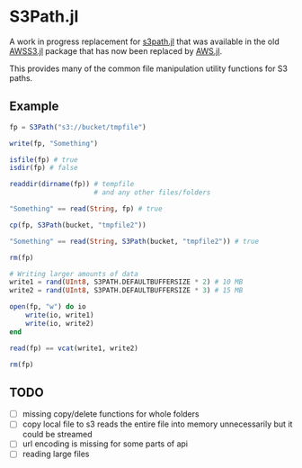 # S3Path.jl

A work in progress replacement for
[s3path.jl](https://github.com/JuliaCloud/AWSS3.jl/blob/master/src/s3path.jl)
that was available in the old
[AWSS3.jl](https://github.com/JuliaCloud/AWSS3.jl/tree/master)
package that has now been replaced by
[AWS.jl](https://github.com/JuliaCloud/AWS.jl).

This provides many of the common file manipulation utility functions
for S3 paths.

## Example

```julia
fp = S3Path("s3://bucket/tmpfile")

write(fp, "Something")

isfile(fp) # true
isdir(fp) # false

readdir(dirname(fp)) # tempfile
                     # and any other files/folders

"Something" == read(String, fp) # true

cp(fp, S3Path(bucket, "tmpfile2"))

"Something" == read(String, S3Path(bucket, "tmpfile2")) # true

rm(fp)

# Writing larger amounts of data
write1 = rand(UInt8, S3PATH.DEFAULTBUFFERSIZE * 2) # 10 MB
write2 = rand(UInt8, S3PATH.DEFAULTBUFFERSIZE * 3) # 15 MB

open(fp, "w") do io
    write(io, write1)
    write(io, write2)
end

read(fp) == vcat(write1, write2)

rm(fp)
```

## TODO

- [ ] missing copy/delete functions for whole folders
- [ ] copy local file to s3 reads the entire file into memory unnecessarily but it could be streamed
- [ ] url encoding is missing for some parts of api
- [ ] reading large files
